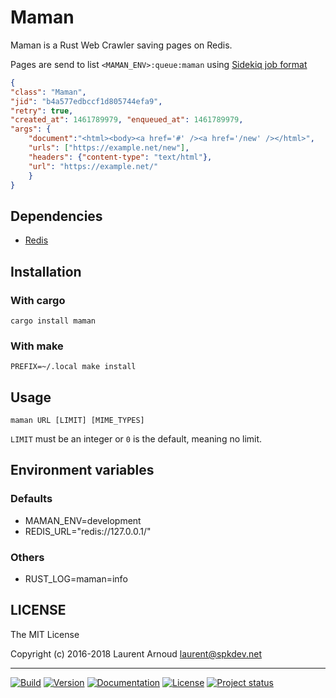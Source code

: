 # Maman

Maman is a Rust Web Crawler saving pages on Redis.

Pages are send to list `<MAMAN_ENV>:queue:maman` using
[Sidekiq job format](https://github.com/mperham/sidekiq/wiki/Job-Format)

``` json
{
"class": "Maman",
"jid": "b4a577edbccf1d805744efa9",
"retry": true,
"created_at": 1461789979, "enqueued_at": 1461789979,
"args": {
    "document":"<html><body><a href='#' /><a href='/new' /></html>",
    "urls": ["https://example.net/new"],
    "headers": {"content-type": "text/html"},
    "url": "https://example.net/"
    }
}
```

## Dependencies

* [Redis](http://redis.io/)

## Installation

### With cargo

~~~
cargo install maman
~~~

### With make

~~~
PREFIX=~/.local make install
~~~

## Usage

~~~
maman URL [LIMIT] [MIME_TYPES]
~~~

`LIMIT` must be an integer or `0` is the default, meaning no limit.

## Environment variables

### Defaults

* MAMAN_ENV=development
* REDIS_URL="redis://127.0.0.1/"

### Others

* RUST_LOG=maman=info

## LICENSE

The MIT License

Copyright (c) 2016-2018 Laurent Arnoud <laurent@spkdev.net>

---
[![Build](https://img.shields.io/travis-ci/spk/maman/master.svg)](https://travis-ci.org/spk/maman)
[![Version](https://img.shields.io/crates/v/maman.svg)](https://crates.io/crates/maman)
[![Documentation](https://img.shields.io/badge/doc-rustdoc-blue.svg)](https://docs.rs/maman/)
[![License](https://img.shields.io/badge/license-MIT-blue.svg)](https://opensource.org/licenses/MIT "MIT")
[![Project status](https://img.shields.io/status/experimental.png?color=red)](https://github.com/spk/maman)
